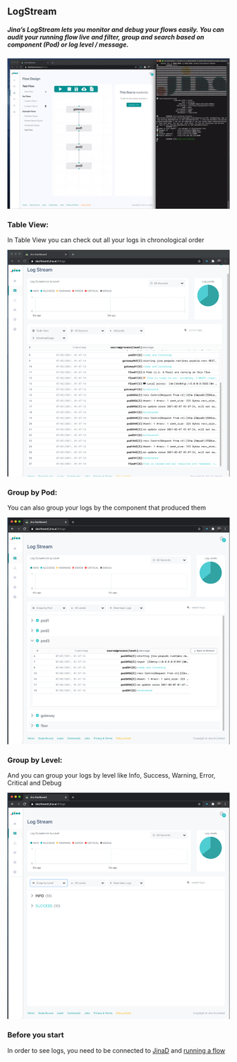 ## LogStream

##### Jina’s LogStream lets you monitor and debug your flows easily. You can audit your running flow live and  filter, group and search based on component (Pod) or log level / message.

![logging](logging.gif)

### Table View:

In Table View you can check out all your logs in chronological order

![table-view.png](table-view.png)

### Group by Pod:

You can also group your logs by the component that produced them

![group-by-pod.png](group-by-pod.png)


### Group by Level:

And you can group your logs by level like Info, Success, Warning, Error, Critical and Debug

![group-by-level.png](group-by-level.png)


### Before you start

In order to see logs, you need to be connected to [JinaD](connect-jinaD.md) and [running a flow](flow.md)
